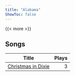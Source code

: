 ```yaml
---
title: "Alabama"
ShowToc: false
---
```


{{< more >}}

## Songs
Title | Plays 
----- | -----: 
[Christmas in Dixie](/songs/christmas-in-dixie) | 3

